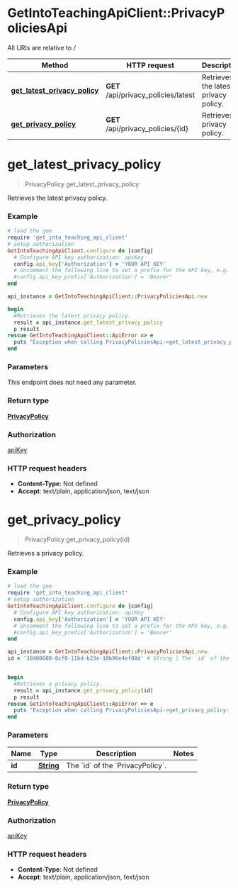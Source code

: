 # GetIntoTeachingApiClient::PrivacyPoliciesApi

All URIs are relative to */*

Method | HTTP request | Description
------------- | ------------- | -------------
[**get_latest_privacy_policy**](PrivacyPoliciesApi.md#get_latest_privacy_policy) | **GET** /api/privacy_policies/latest | Retrieves the latest privacy policy.
[**get_privacy_policy**](PrivacyPoliciesApi.md#get_privacy_policy) | **GET** /api/privacy_policies/{id} | Retrieves a privacy policy.

# **get_latest_privacy_policy**
> PrivacyPolicy get_latest_privacy_policy

Retrieves the latest privacy policy.

### Example
```ruby
# load the gem
require 'get_into_teaching_api_client'
# setup authorization
GetIntoTeachingApiClient.configure do |config|
  # Configure API key authorization: apiKey
  config.api_key['Authorization'] = 'YOUR API KEY'
  # Uncomment the following line to set a prefix for the API key, e.g. 'Bearer' (defaults to nil)
  #config.api_key_prefix['Authorization'] = 'Bearer'
end

api_instance = GetIntoTeachingApiClient::PrivacyPoliciesApi.new

begin
  #Retrieves the latest privacy policy.
  result = api_instance.get_latest_privacy_policy
  p result
rescue GetIntoTeachingApiClient::ApiError => e
  puts "Exception when calling PrivacyPoliciesApi->get_latest_privacy_policy: #{e}"
end
```

### Parameters
This endpoint does not need any parameter.

### Return type

[**PrivacyPolicy**](PrivacyPolicy.md)

### Authorization

[apiKey](../README.md#apiKey)

### HTTP request headers

 - **Content-Type**: Not defined
 - **Accept**: text/plain, application/json, text/json



# **get_privacy_policy**
> PrivacyPolicy get_privacy_policy(id)

Retrieves a privacy policy.

### Example
```ruby
# load the gem
require 'get_into_teaching_api_client'
# setup authorization
GetIntoTeachingApiClient.configure do |config|
  # Configure API key authorization: apiKey
  config.api_key['Authorization'] = 'YOUR API KEY'
  # Uncomment the following line to set a prefix for the API key, e.g. 'Bearer' (defaults to nil)
  #config.api_key_prefix['Authorization'] = 'Bearer'
end

api_instance = GetIntoTeachingApiClient::PrivacyPoliciesApi.new
id = '38400000-8cf0-11bd-b23e-10b96e4ef00d' # String | The `id` of the `PrivacyPolicy`.


begin
  #Retrieves a privacy policy.
  result = api_instance.get_privacy_policy(id)
  p result
rescue GetIntoTeachingApiClient::ApiError => e
  puts "Exception when calling PrivacyPoliciesApi->get_privacy_policy: #{e}"
end
```

### Parameters

Name | Type | Description  | Notes
------------- | ------------- | ------------- | -------------
 **id** | [**String**](.md)| The &#x60;id&#x60; of the &#x60;PrivacyPolicy&#x60;. | 

### Return type

[**PrivacyPolicy**](PrivacyPolicy.md)

### Authorization

[apiKey](../README.md#apiKey)

### HTTP request headers

 - **Content-Type**: Not defined
 - **Accept**: text/plain, application/json, text/json



